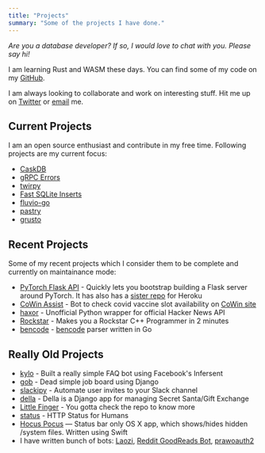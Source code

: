 ```yaml
---
title: "Projects"
summary: "Some of the projects I have done."
---
```


<i>Are you a database developer? If so, I would love to chat with you. Please say hi!</i>

I am learning Rust and WASM these days. You can find some of my code on my [GitHub](https://github.com/avinassh).

I am always looking to collaborate and work on interesting stuff. Hit me up on [Twitter](http://twitter.com/iavins) or [email](http://scr.im/avii) me. 


## Current Projects

I am an open source enthusiast and contribute in my free time. Following projects are my current focus:

- [CaskDB](https://github.com/avinassh/py-caskdb/)
- [gRPC Errors](https://github.com/avinassh/grpc-errors)
- [twirpy](https://github.com/verloop/twirpy)
- [Fast SQLite Inserts](https://github.com/avinassh/fast-sqlite3-inserts)
- [fluvio-go](https://github.com/avinassh/fluvio-go)
- [pastry](https://github.com/avinassh/pastry)
- [grusto](https://github.com/avinassh/grusto)


## Recent Projects

Some of my recent projects which I consider them to be complete and currently on maintainance mode:

- [PyTorch Flask API](https://github.com/avinassh/pytorch-flask-api) - Quickly lets you bootstrap building a Flask server around PyTorch. It has also has a [sister repo](https://github.com/avinassh/pytorch-flask-api-heroku) for Heroku
- [CoWin Assist](https://github.com/avinassh/cowin-assist) - Bot to check covid vaccine slot availability on [CoWin site](https://www.cowin.gov.in/home)
- [haxor](https://github.com/avinassh/haxor) - Unofficial Python wrapper for official Hacker News API
- [Rockstar](https://github.com/avinassh/rockstar) - Makes you a Rockstar C++ Programmer in 2 minutes
- [bencode](https://github.com/avinassh/bencode) - [bencode](https://www.bittorrent.org/beps/bep_0003.html) parser written in Go


## Really Old Projects

- [kylo](https://github.com/avinassh/kylo) - Built a really simple FAQ bot using Facebook's Infersent
- [gob](https://github.com/avinassh/gob) - Dead simple job board using Django
- [slackipy](https://github.com/avinassh/slackipy) - Automate user invites to your Slack channel
- [della](https://github.com/avinassh/della) - Della is a Django app for managing Secret Santa/Gift Exchange
- [Little Finger](https://github.com/avinassh/little-finger) - You gotta check the repo to know more
- [status](github.com/avinassh/status) - HTTP Status for Humans
- [Hocus Pocus](https://github.com/avinassh/Hocus-Pocus) — Status bar only OS X app, which shows/hides hidden
/system files. Written using Swift
- I have written bunch of bots: [Laozi](https://github.com/avinassh/Laozi), [Reddit GoodReads Bot](https://github.com/avinassh/Reddit-GoodReads-Bot), [prawoauth2](https://github.com/avinassh/prawoauth2)

